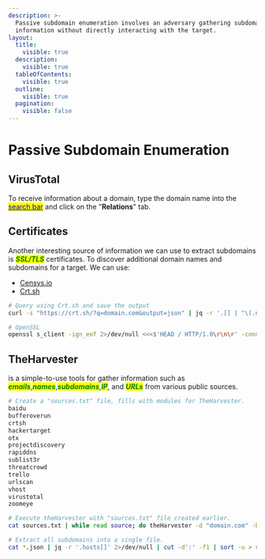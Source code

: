 ```yaml
---
description: >-
  Passive subdomain enumeration involves an adversary gathering subdomain
  information without directly interacting with the target.
layout:
  title:
    visible: true
  description:
    visible: true
  tableOfContents:
    visible: true
  outline:
    visible: true
  pagination:
    visible: false
---
```


# Passive Subdomain Enumeration

## VirusTotal

To receive information about a domain, type the domain name into the [<mark style="color:blue;">search bar</mark>](https://www.virustotal.com/gui/domain/) and click on the "**Relations**" tab.

## Certificates

Another interesting source of information we can use to extract subdomains is _<mark style="color:green;">**SSL/TLS**</mark>_ certificates. To discover additional domain names and subdomains for a target. We can use:

* [Censys.io](https://search.censys.io/certificates)
* [Crt.sh](https://crt.sh/)

```bash
# Query using Crt.sh and save the output
curl -s "https://crt.sh/?q=domain.com&output=json" | jq -r '.[] | "\(.name_value)\n\(.common_name)"' | sort -u > output.txt

# OpenSSL
openssl s_client -ign_eof 2>/dev/null <<<$'HEAD / HTTP/1.0\r\n\r' -connect "domain.com:443" | openssl x509 -noout -text | grep 'DNS' | sed -e 's|DNS:|\n|g' -e 's|^\*.*||g' | tr -d ',' | sort -u
```

## TheHarvester

is a simple-to-use tools for gather information such as _<mark style="color:green;">**emails**</mark>_,_<mark style="color:green;">**names**</mark>_,_<mark style="color:green;">**subdomains**</mark>_,_<mark style="color:green;">**IP**</mark>_, and _<mark style="color:green;">**URLs**</mark>_ from various public sources.

```bash
# Create a "sources.txt" file, fills with modules for TheHarvester.
baidu
bufferoverun
crtsh
hackertarget
otx
projectdiscovery
rapiddns
sublist3r
threatcrowd
trello
urlscan
vhost
virustotal
zoomeye

# Execute theHarvester with "sources.txt" file created earlier.
cat sources.txt | while read source; do theHarvester -d "domain.com" -b $source -f "${source}-theHarvester"; done

# Extract all subdomains into a single file.
cat *.json | jq -r '.hosts[]' 2>/dev/null | cut -d':' -f1 | sort -u > subdomains-theHarvester.txt
```
